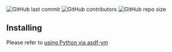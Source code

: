 ![GitHub last commit](https://img.shields.io/github/last-commit/FMGordillo/curso-intermedio-python?color=%23539bf5&label=Last%20commit&logo=git&logoColor=%23fff&style=for-the-badge)
![GitHub contributors](https://img.shields.io/github/contributors/FMGordillo/curso-intermedio-python?color=%236cb6ff&logo=github&logoColor=%23fff&style=for-the-badge)
![GitHub repo size](https://img.shields.io/github/repo-size/FMGordillo/curso-intermedio-python?color=%23539bf5&logo=github&logoColor=%23fff&style=for-the-badge)

## Installing

Please refer to [using Python via asdf-vm](https://github.com/danhper/asdf-python)
